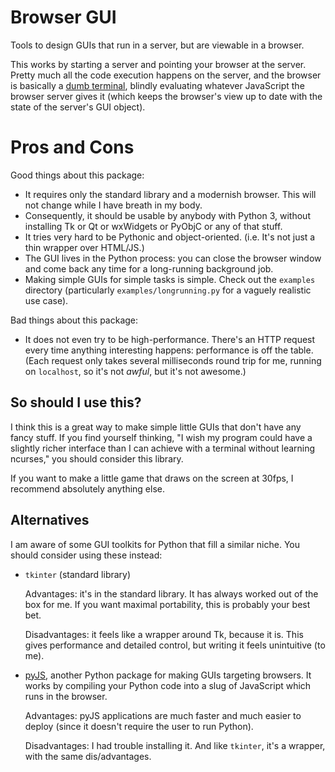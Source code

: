 Browser GUI
===========

Tools to design GUIs that run in a server, but are viewable in a browser.

This works by starting a server and pointing your browser at the server. Pretty much all the code execution happens on the server, and the browser is basically a [dumb terminal](http://en.wikipedia.org/wiki/Dumb_terminal), blindly evaluating whatever JavaScript the browser server gives it (which keeps the browser's view up to date with the state of the server's GUI object).


Pros and Cons
=============

Good things about this package:

- It requires only the standard library and a modernish browser. This will not change while I have breath in my body.
- Consequently, it should be usable by anybody with Python 3, without installing Tk or Qt or wxWidgets or PyObjC or any of that stuff.
- It tries very hard to be Pythonic and object-oriented. (i.e. It's not just a thin wrapper over HTML/JS.)
- The GUI lives in the Python process: you can close the browser window and come back any time for a long-running background job.
- Making simple GUIs for simple tasks is simple. Check out the `examples` directory (particularly `examples/longrunning.py` for a vaguely realistic use case).


Bad things about this package:

- It does not even try to be high-performance. There's an HTTP request every time anything interesting happens: performance is off the table. (Each request only takes several milliseconds round trip for me, running on `localhost`, so it's not *awful*, but it's not awesome.)


So should I use this?
---------------------
I think this is a great way to make simple little GUIs that don't have any fancy stuff. If you find yourself thinking, "I wish my program could have a slightly richer interface than I can achieve with a terminal without learning ncurses," you should consider this library.

If you want to make a little game that draws on the screen at 30fps, I recommend absolutely anything else.


Alternatives
------------

I am aware of some GUI toolkits for Python that fill a similar niche. You should consider using these instead:

- `tkinter` (standard library)

  Advantages: it's in the standard library. It has always worked out of the box for me. If you want maximal portability, this is probably your best bet.

  Disadvantages: it feels like a wrapper around Tk, because it is. This gives performance and detailed control, but writing it feels unintuitive (to me).

- [pyJS](http://pyjs.org), another Python package for making GUIs targeting browsers. It works by compiling your Python code into a slug of JavaScript which runs in the browser.

  Advantages: pyJS applications are much faster and much easier to deploy (since it doesn't require the user to run Python).

  Disadvantages: I had trouble installing it. And like `tkinter`, it's a wrapper, with the same dis/advantages.
